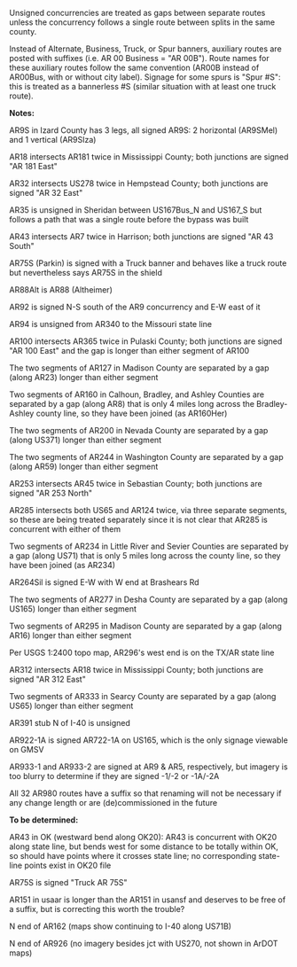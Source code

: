Unsigned concurrencies are treated as gaps between separate routes unless the concurrency follows a single route between splits in the same county.

Instead of Alternate, Business, Truck, or Spur banners, auxiliary routes are posted with suffixes (i.e. AR 00 Business = "AR 00B"). Route names for these auxiliary routes follow the same convention (AR00B instead of AR00Bus, with or without city label). Signage for some spurs is "Spur #S": this is treated as a bannerless #S (similar situation with at least one truck route).

**Notes:**

AR9S in Izard County has 3 legs, all signed AR9S: 2 horizontal (AR9SMel) and 1 vertical (AR9SIza)

AR18 intersects AR181 twice in Mississippi County; both junctions are signed "AR 181 East"

AR32 intersects US278 twice in Hempstead County; both junctions are signed "AR 32 East"

AR35 is unsigned in Sheridan between US167Bus_N and US167_S but follows a path that was a single route before the bypass was built

AR43 intersects AR7 twice in Harrison; both junctions are signed "AR 43 South"

AR75S (Parkin) is signed with a Truck banner and behaves like a truck route but nevertheless says AR75S in the shield

AR88Alt is AR88 (Altheimer)

AR92 is signed N-S south of the AR9 concurrency and E-W east of it

AR94 is unsigned from AR340 to the Missouri state line

AR100 intersects AR365 twice in Pulaski County; both junctions are signed "AR 100 East" and the gap is longer than either segment of AR100

The two segments of AR127 in Madison County are separated by a gap (along AR23) longer than either segment

Two segments of AR160 in Calhoun, Bradley, and Ashley Counties are separated by a gap (along AR8) that is only 4 miles long across the Bradley-Ashley county line, so they have been joined (as AR160Her)

The two segments of AR200 in Nevada County are separated by a gap (along US371) longer than either segment

The two segments of AR244 in Washington County are separated by a gap (along AR59) longer than either segment

AR253 intersects AR45 twice in Sebastian County; both junctions are signed "AR 253 North"

AR285 intersects both US65 and AR124 twice, via three separate segments, so these are being treated separately since it is not clear that AR285 is concurrent with either of them

Two segments of AR234 in Little River and Sevier Counties are separated by a gap (along US71) that is only 5 miles long across the county line, so they have been joined (as AR234)

AR264Sil is signed E-W with W end at Brashears Rd

The two segments of AR277 in Desha County are separated by a gap (along US165) longer than either segment

Two segments of AR295 in Madison County are separated by a gap (along AR16) longer than either segment

Per USGS 1:2400 topo map, AR296's west end is on the TX/AR state line

AR312 intersects AR18 twice in Mississippi County; both junctions are signed "AR 312 East"

Two segments of AR333 in Searcy County are separated by a gap (along US65) longer than either segment

AR391 stub N of I-40 is unsigned

AR922-1A is signed AR722-1A on US165, which is the only signage viewable on GMSV

AR933-1 and AR933-2 are signed at AR9 & AR5, respectively, but imagery is too blurry to determine if they are signed -1/-2 or -1A/-2A

All 32 AR980 routes have a suffix so that renaming will not be necessary if any change length or are (de)commissioned in the future

**To be determined:**

AR43 in OK (westward bend along OK20): AR43 is concurrent with OK20 along state line, but bends west for some distance to be totally within OK, so should have points where it crosses state line; no corresponding state-line points exist in OK20 file

AR75S is signed "Truck AR 75S"

AR151 in usaar is longer than the AR151 in usansf and deserves to be free of a suffix, but is correcting this worth the trouble?

N end of AR162 (maps show continuing to I-40 along US71B)

N end of AR926 (no imagery besides jct with US270, not shown in ArDOT maps)
